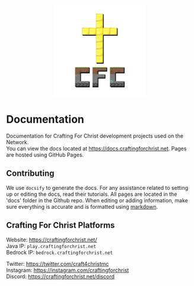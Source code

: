 <p align="center">
  <img height="250" src="https://github.com/crafting-for-christ/Documentation/blob/master/assets/img/craftingforchristlogo.png?raw=true">
</p>

# Documentation
Documentation for Crafting For Christ development projects used on the Network.<br>
You can view the docs located at https://docs.craftingforchrist.net. Pages are hosted using GitHub Pages.

## Contributing
We use `docsify` to generate the docs. For any assistance related to setting up or editing the docs, read their tutorials. All pages are located in the 'docs' folder in the Github repo. When editing or adding information, make sure everything is accurate and is formatted using [markdown](https://guides.github.com/features/mastering-markdown/).

## Crafting For Christ Platforms
Website: https://craftingforchrist.net/<br>
Java IP: `play.craftingforchrist.net`<br>
Bedrock IP: `bedrock.craftingforchrist.net`<br>

Twitter: https://twitter.com/craft4christmc<br>
Instagram: https://instagram.com/craftingforchrist<br>
Discord: https://craftingforchrist.net/discord
